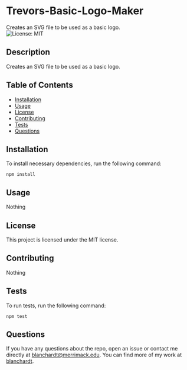 # Trevors-Basic-Logo-Maker  
Creates an SVG file to be used as a basic logo.  
![License: MIT](https://img.shields.io/badge/License-MIT-blue.svg)  

## Description  
Creates an SVG file to be used as a basic logo.  

## Table of Contents  
* [Installation](#installation)  
* [Usage](#usage)  
* [License](#license)  
* [Contributing](#contributing)  
* [Tests](#tests)  
* [Questions](#questions)

## Installation  
To install necessary dependencies, run the following command:  

```  
npm install  
```  

## Usage  
Nothing  

## License  
This project is licensed under the MIT license.  

## Contributing  
Nothing  

## Tests  
To run tests, run the following command:  

```  
npm test  
```  

## Questions  
If you have any questions about the repo, open an issue or contact me directly at blanchardt@merrimack.edu.  You can find more of my work at [blanchardt](https://github.com/blanchardt/).  